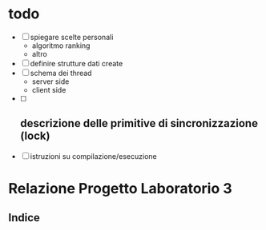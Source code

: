 # todo
- [ ] spiegare scelte personali
  - algoritmo ranking
  - altro
- [ ] definire strutture dati create
- [ ] schema dei thread
  - server side
  - client side
- [ ] descrizione delle primitive di sincronizzazione (lock)
  - 
- [ ] istruzioni su compilazione/esecuzione

# Relazione Progetto Laboratorio 3
## Indice

## 